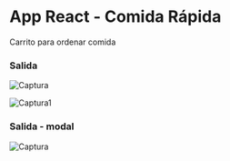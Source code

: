 
# App React - Comida Rápida

Carrito para ordenar comida

### Salida

![Captura](https://user-images.githubusercontent.com/7141537/153916769-445f8c83-ea9b-47a5-9beb-9a6e63c33276.PNG)

![Captura1](https://user-images.githubusercontent.com/7141537/153916763-2ff493cf-7f1b-461a-87ed-76e8f6caf55c.PNG)

### Salida - modal 
![Captura](https://user-images.githubusercontent.com/7141537/153950149-21821fec-3ff8-475d-be0e-4d89cb15bafa.PNG)
